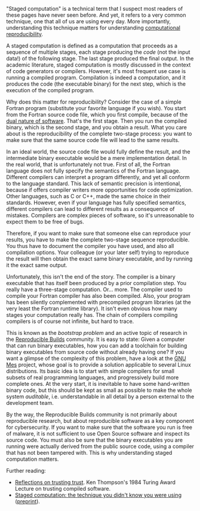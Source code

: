 "Staged computation" is a technical term that I suspect most readers of these pages have never seen before. And yet, it refers to a very common technique, one that all of us are using every day. More importantly, understanding this technique matters for understanding [computational reproducibility](Computationsl%20reproducibility).

A staged computation is defined as a computation that proceeds as a sequence of multiple stages, each stage producing the *code* (not the input data!) of the following stage. The last stage produced the final output. In the academic literature, staged computation is mostly discussed in the context of code generators or compilers. However, it's most frequent use case is running a compiled program. Compilation is indeed a computation, and it produces the code (the executable binary) for the next step, which is the execution of the compiled program.

Why does this matter for reproducibility? Consider the case of a simple Fortran program (substitute your favorite language if you wish). You start from the Fortran source code file, which you first compile, because of the [dual nature of software](The%20dual%20nature%20of%20software.md). That's the first stage. Then you run the compiled binary, which is the second stage, and you obtain a result. What you care about is the reproducibility of the complete two-stage process: you want to make sure that the same source code file will lead to the same results.

In an ideal world, the source code file would fully define the result, and the intermediate binary executable would be a mere implementation detail. In the real world, that is unfortunately not true. First of all, the Fortran language does not fully specify the semantics of the Fortran language. Different compilers can interpret a program differently, and yet all conform to the language standard. This lack of semantic precision is intentional, because if offers compiler writers more opportunities for code optimization. Other languages, such as C or C++, made the same choice in their standards. However, even if your language has fully specified semantics, different compilers can lead to different results as a consequence of mistakes. Compilers are complex pieces of software, so it's unreasonable to expect them to be free of bugs.

Therefore, if you want to make sure that someone else can reproduce your results, you have to make the complete two-stage sequence reproducible. You thus have to document the compiler you have used, and also all compilation options. Your colleague (or your later self) trying to reproduce the result will then obtain the exact same binary executable, and by running it the exact same output.

Unfortunately, this isn't the end of the story. The compiler is a binary executable that has itself been produced by a prior compilation step. You really have a three-stage computation. Or... more. The compiler used to compile your Fortran compiler has also been compiled. Also, your program has been silently complemented with precompiled program libraries (at the very least the Fortran runtime library). It isn't even obvious how many stages your computation really has. The chain of compilers compiling compilers is of course not infinite, but hard to trace.

This is known as the *bootstrap problem* and an active topic of research in the [Reproducible Builds](https://reproducible-builds.org/) community. It is easy to state: Given a computer that can run binary executables, how you can add a toolchain for building binary executables from source code without already having one? If you want a glimpse of the complexity of this problem, have a look at the [GNU Mes](https://www.gnu.org/software/mes/) project, whose goal is to provide a solution applicable to several Linux distributions. Its basic idea is to start with simple compilers for small subsets of real programming languages, and progressively build more complete ones. At the very start, it is inevitable to have some hand-written binary code, but this should be kept as small as possible to make the whole system *auditable*, i.e. understandable in all detail by a person external to the development team.

By the way, the Reproducible Builds community is not primarily about reproducible research, but about reproducible software as a key component for cybersecurity. If you want to make sure that the software you run is free of malware, it is not sufficient to use Open Source software and inspect its source code. You must also be sure that the binary executables you are running were actually derived from the public source code, using a compiler that has not been tampered with. This is why understanding staged computation matters.

Further reading:
 - [Reflections on trusting trust](https://doi.org/10.1145/358198.358210). Ken Thompson's 1984 Turing Award Lecture on trusting compiled software.
 - [Staged computation: the technique you didn't know you were using](https://dx.doi.org/10.1109/MCSE.2020.2985508) ([preprint](https://hal.archives-ouvertes.fr/hal-02877319)).
